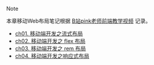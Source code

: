 
> [!NOTE]
> 本章移动Web布局笔记根据 [B站pink老师前端教学视频](https://www.bilibili.com/video/BV14J4114768?from=search&seid=9517467869144033174) 记录。

- [ch01. 移动端开发之流式布局](z其他/notes-master/MobileWebDev/ch01.md)
- [ch02. 移动端开发之 flex 布局](z其他/notes-master/MobileWebDev/ch02.md)
- [ch03. 移动端开发之 rem 布局](z其他/notes-master/MobileWebDev/ch03.md)
- [ch04. 移动端开发之响应式布局](z其他/notes-master/MobileWebDev/ch04.md)

